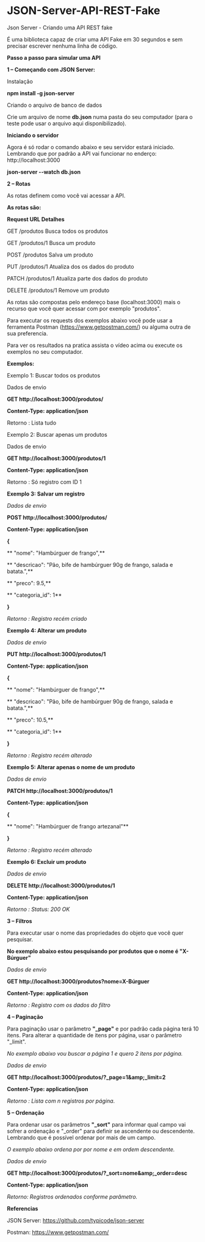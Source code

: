 # JSON-Server-API-REST-Fake
Json Server - Criando uma API REST fake

É uma biblioteca capaz de criar uma API Fake em 30 segundos e sem precisar escrever  nenhuma linha de código.

**Passo a passo para simular uma API**

**1 – Começando com JSON Server:**

Instalação

**npm install -g json-server**

Criando o arquivo de banco de dados

Crie um arquivo de nome **db.json** numa pasta do seu computador (para o teste pode usar o arquivo aqui disponibilizado).



**Iniciando o servidor**

Agora é só rodar o comando abaixo e seu servidor estará iniciado. Lembrando que por padrão a API vai funcionar no enderço: http://localhost:3000

**json-server --watch db.json**

**2 – Rotas**

As rotas definem como você vai acessar a API.

**As rotas são:**

**Request        URL                Detalhes**

GET                /produtos        Busca todos os produtos

GET                /produtos/1        Busca um produto

POST                /produtos        Salva um produto

PUT                /produtos/1        Atualiza dos os dados do produto

PATCH                /produtos/1        Atualiza parte dos dados do produto

DELETE        /produtos/1        Remove um produto

As rotas são compostas pelo endereço base (localhost:3000) mais o recurso que você quer acessar com por exemplo &quot;produtos&quot;.

Para executar os requests dos exemplos abaixo você pode usar a ferramenta Postman (https://www.getpostman.com/) ou alguma outra de sua preferencia.

Para ver os resultados na pratica assista o vídeo acima ou execute os exemplos no seu computador.

**Exemplos:**

Exemplo 1: Buscar todos os produtos

Dados de envio

**GET http://localhost:3000/produtos/**

**Content-Type: application/json**

Retorno : Lista tudo

Exemplo 2: Buscar apenas um produtos

Dados de envio

**GET http://localhost:3000/produtos/1**

**Content-Type: application/json**

Retorno : Só registro com ID 1

**Exemplo 3: Salvar um registro**

_Dados de envio_

**POST http://localhost:3000/produtos/**

**Content-Type: application/json**

**{**

**    &quot;nome&quot;: &quot;Hambúrguer de frango&quot;,**

**    &quot;descricao&quot;: &quot;Pão, bife de hambúrguer 90g de frango, salada e batata.&quot;,**

**    &quot;preco&quot;: 9.5,**

**    &quot;categoria\_id&quot;: 1**

**}**

_Retorno : Registro recém criado_



**Exemplo 4: Alterar um produto**

_Dados de envio_

**PUT http://localhost:3000/produtos/1**

**Content-Type: application/json**

**{**

**    &quot;nome&quot;: &quot;Hambúrguer de frango&quot;,**

**    &quot;descricao&quot;: &quot;Pão, bife de hambúrguer 90g de frango, salada e batata.&quot;,**

**    &quot;preco&quot;: 10.5,**

**    &quot;categoria\_id&quot;: 1**

**}**

_Retorno : Registro recém alterado_



**Exemplo 5: Alterar apenas o nome de um produto**

_Dados de envio_

**PATCH http://localhost:3000/produtos/1**

**Content-Type: application/json**

**{**

**    &quot;nome&quot;: &quot;Hambúrguer de frango artezanal&quot;**

**}**

_Retorno : Registro recém alterado_

**Exemplo 6: Excluir um produto**

_Dados de envio_

**DELETE http://localhost:3000/produtos/1**

**Content-Type: application/json**

_Retorno : Status: 200 OK_



**3 – Filtros**

Para executar usar o nome das propriedades do objeto que você quer pesquisar.

**No exemplo abaixo estou pesquisando por produtos que o nome é &quot;X-Búrguer&quot;**

_Dados de envio_

**GET http://localhost:3000/produtos?nome=X-Búrguer**

**Content-Type: application/json**

_Retorno : Registro com os dados do filtro_

**4 – Paginação**

Para paginação usar o parâmetro **&quot;\_page&quot;** e por padrão cada página terá 10 itens. Para alterar a quantidade de itens por página, usar o parâmetro &quot;\_limit&quot;.

_No exemplo abaixo vou buscar a página 1 e quero 2 itens por página._

_Dados de envio_

**GET http://localhost:3000/produtos/?\_page=1&amp;amp;\_limit=2**

**Content-Type: application/json**

_Retorno : Lista com n registros por página_.

**5 – Ordenação**

Para ordenar usar os parâmetros **&quot;\_sort&quot;** para informar qual campo vai sofrer a ordenação e &quot;\_order&quot; para definir se ascendente ou descendente. Lembrando que é possível ordenar por mais de um campo.

_O exemplo abaixo ordena por por nome e em ordem descendente._

_Dados de envio_

**GET http://localhost:3000/produtos/?\_sort=nome&amp;amp;\_order=desc**

**Content-Type: application/json**

_Retorno: Registros ordenados conforme parâmetro._

**Referencias**

JSON Server: https://github.com/typicode/json-server

Postman: https://www.getpostman.com/
